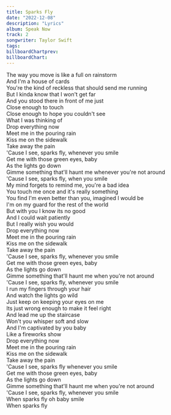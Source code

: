 ```yaml
---
title: Sparks Fly
date: "2022-12-08"
description: "Lyrics"
album: Speak Now
track: 2
songwriter: Taylor Swift
tags: 
billboardChartprev:
billboardChart:
---
```

The way you move is like a full on rainstorm <br />
And I'm a house of cards <br />
You're the kind of reckless that should send me running <br />
But I kinda know that I won't get far <br />
And you stood there in front of me just <br />
Close enough to touch <br />
Close enough to hope you couldn't see <br />
What I was thinking of <br />
Drop everything now <br />
Meet me in the pouring rain <br />
Kiss me on the sidewalk <br />
Take away the pain <br />
'Cause I see, sparks fly, whenever you smile <br />
Get me with those green eyes, baby <br />
As the lights go down <br />
Gimme something that'll haunt me whenever you're not around <br />
'Cause I see, sparks fly, when you smile <br />
My mind forgets to remind me, you're a bad idea <br />
You touch me once and it's really something <br />
You find I'm even better than you, imagined I would be <br />
I'm on my guard for the rest of the world <br />
But with you I know its no good <br />
And I could wait patiently <br />
But I really wish you would <br />
Drop everything now <br />
Meet me in the pouring rain <br />
Kiss me on the sidewalk <br />
Take away the pain <br />
'Cause I see, sparks fly, whenever you smile <br />
Get me with those green eyes, baby <br />
As the lights go down <br />
Gimme something that'll haunt me when you're not around <br />
'Cause I see, sparks fly, whenever you smile <br />
I run my fingers through your hair <br />
And watch the lights go wild <br />
Just keep on keeping your eyes on me <br />
Its just wrong enough to make it feel right <br />
And lead me up the staircase <br />
Won't you whisper soft and slow <br />
And I'm captivated by you baby <br />
Like a fireworks show <br />
Drop everything now <br />
Meet me in the pouring rain <br />
Kiss me on the sidewalk <br />
Take away the pain <br />
'Cause I see, sparks fly whenever you smile <br />
Get me with those green eyes, baby <br />
As the lights go down <br />
Gimme something that'll haunt me when you're not around <br />
'Cause I see, sparks fly, whenever you smile <br />
When sparks fly oh baby smile <br />
When sparks fly <br />